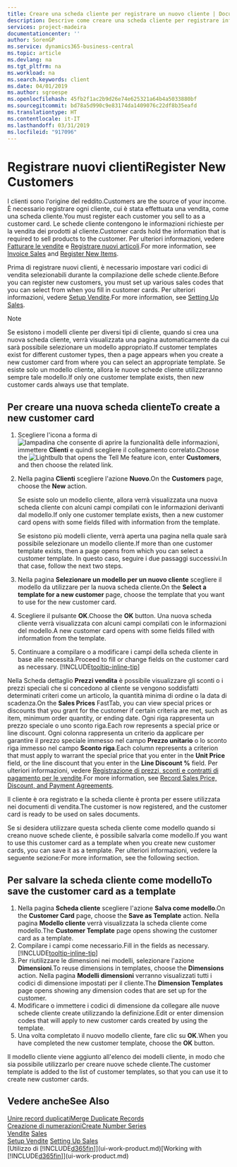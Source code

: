 ```yaml
---
title: Creare una scheda cliente per registrare un nuovo cliente | Documenti Microsoft
description: Descrive come creare una scheda cliente per registrare informazioni su ogni nuovo cliente a cui sono rivolte le vendite.
services: project-madeira
documentationcenter: ''
author: SorenGP
ms.service: dynamics365-business-central
ms.topic: article
ms.devlang: na
ms.tgt_pltfrm: na
ms.workload: na
ms.search.keywords: client
ms.date: 04/01/2019
ms.author: sgroespe
ms.openlocfilehash: 45fb2f1ac2b9d26e74e625321a64b4a5033880bf
ms.sourcegitcommit: bd78a5d990c9e83174da1409076c22df8b35eafd
ms.translationtype: HT
ms.contentlocale: it-IT
ms.lasthandoff: 03/31/2019
ms.locfileid: "917096"
---
```

# <a name="register-new-customers"></a><span data-ttu-id="ea042-103">Registrare nuovi clienti</span><span class="sxs-lookup"><span data-stu-id="ea042-103">Register New Customers</span></span>
<span data-ttu-id="ea042-104">I clienti sono l'origine del reddito.</span><span class="sxs-lookup"><span data-stu-id="ea042-104">Customers are the source of your income.</span></span> <span data-ttu-id="ea042-105">È necessario registrare ogni cliente, cui è stata effettuata una vendita, come una scheda cliente.</span><span class="sxs-lookup"><span data-stu-id="ea042-105">You must register each customer you sell to as a customer card.</span></span> <span data-ttu-id="ea042-106">Le schede cliente contengono le informazioni richieste per la vendita dei prodotti al cliente.</span><span class="sxs-lookup"><span data-stu-id="ea042-106">Customer cards hold the information that is required to sell products to the customer.</span></span> <span data-ttu-id="ea042-107">Per ulteriori informazioni, vedere [Fatturare le vendite](sales-how-invoice-sales.md) e [Registrare nuovi articoli](inventory-how-register-new-items.md).</span><span class="sxs-lookup"><span data-stu-id="ea042-107">For more information, see [Invoice Sales](sales-how-invoice-sales.md) and [Register New Items](inventory-how-register-new-items.md).</span></span>  

<span data-ttu-id="ea042-108">Prima di registrare nuovi clienti, è necessario impostare vari codici di vendita selezionabili durante la compilazione delle schede cliente.</span><span class="sxs-lookup"><span data-stu-id="ea042-108">Before you can register new customers, you must set up various sales codes that you can select from when you fill in customer cards.</span></span> <span data-ttu-id="ea042-109">Per ulteriori informazioni, vedere [Setup Vendite](sales-setup-sales.md).</span><span class="sxs-lookup"><span data-stu-id="ea042-109">For more information, see [Setting Up Sales](sales-setup-sales.md).</span></span>

> [!NOTE]  
>   <span data-ttu-id="ea042-110">Se esistono i modelli cliente per diversi tipi di cliente, quando si crea una nuova scheda cliente, verrà visualizzata una pagina automaticamente da cui sarà possibile selezionare un modello appropriato.</span><span class="sxs-lookup"><span data-stu-id="ea042-110">If customer templates exist for different customer types, then a page appears when you create a new customer card from where you can select an appropriate template.</span></span> <span data-ttu-id="ea042-111">Se esiste solo un modello cliente, allora le nuove schede cliente utilizzeranno sempre tale modello.</span><span class="sxs-lookup"><span data-stu-id="ea042-111">If only one customer template exists, then new customer cards always use that template.</span></span>

## <a name="to-create-a-new-customer-card"></a><span data-ttu-id="ea042-112">Per creare una nuova scheda cliente</span><span class="sxs-lookup"><span data-stu-id="ea042-112">To create a new customer card</span></span>
1. <span data-ttu-id="ea042-113">Scegliere l'icona a forma di ![lampadina che consente di aprire la funzionalità delle informazioni](media/ui-search/search_small.png "Informazioni sull'operazione che si desidera eseguire"), immettere **Clienti** e quindi scegliere il collegamento correlato.</span><span class="sxs-lookup"><span data-stu-id="ea042-113">Choose the ![Lightbulb that opens the Tell Me feature](media/ui-search/search_small.png "Tell me what you want to do") icon, enter **Customers**, and then choose the related link.</span></span>  
2. <span data-ttu-id="ea042-114">Nella pagina **Clienti** scegliere l'azione **Nuovo**.</span><span class="sxs-lookup"><span data-stu-id="ea042-114">On the **Customers** page, choose the **New** action.</span></span>

    <span data-ttu-id="ea042-115">Se esiste solo un modello cliente, allora verrà visualizzata una nuova scheda cliente con alcuni campi compilati con le informazioni derivanti dal modello.</span><span class="sxs-lookup"><span data-stu-id="ea042-115">If only one customer template exists, then a new customer card opens with some fields filled with information from the template.</span></span>

    <span data-ttu-id="ea042-116">Se esistono più modelli cliente, verrà aperta una pagina nella quale sarà possibile selezionare un modello cliente.</span><span class="sxs-lookup"><span data-stu-id="ea042-116">If more than one customer template exists, then a page opens from which you can select a customer template.</span></span> <span data-ttu-id="ea042-117">In questo caso, seguire i due passaggi successivi.</span><span class="sxs-lookup"><span data-stu-id="ea042-117">In that case, follow the next two steps.</span></span>
3. <span data-ttu-id="ea042-118">Nella pagina **Selezionare un modello per un nuovo cliente** scegliere il modello da utilizzare per la nuova scheda cliente.</span><span class="sxs-lookup"><span data-stu-id="ea042-118">On the **Select a template for a new customer** page, choose the template that you want to use for the new customer card.</span></span>
4. <span data-ttu-id="ea042-119">Scegliere il pulsante **OK**.</span><span class="sxs-lookup"><span data-stu-id="ea042-119">Choose the **OK** button.</span></span> <span data-ttu-id="ea042-120">Una nuova scheda cliente verrà visualizzata con alcuni campi compilati con le informazioni del modello.</span><span class="sxs-lookup"><span data-stu-id="ea042-120">A new customer card opens with some fields filled with information from the template.</span></span>  
5. <span data-ttu-id="ea042-121">Continuare a compilare o a modificare i campi della scheda cliente in base alle necessità.</span><span class="sxs-lookup"><span data-stu-id="ea042-121">Proceed to fill or change fields on the customer card as necessary.</span></span> [!INCLUDE[tooltip-inline-tip](includes/tooltip-inline-tip_md.md)]

<span data-ttu-id="ea042-122">Nella Scheda dettaglio **Prezzi vendita** è possibile visualizzare gli sconti o i prezzi speciali che si concedono al cliente se vengono soddisfatti determinati criteri come un articolo, la quantità minima di ordine o la data di scadenza.</span><span class="sxs-lookup"><span data-stu-id="ea042-122">On the **Sales Prices** FastTab, you can view special prices or discounts that you grant for the customer if certain criteria are met, such as item, minimum order quantity, or ending date.</span></span> <span data-ttu-id="ea042-123">Ogni riga rappresenta un prezzo speciale o uno sconto riga.</span><span class="sxs-lookup"><span data-stu-id="ea042-123">Each row represents a special price or line discount.</span></span> <span data-ttu-id="ea042-124">Ogni colonna rappresenta un criterio da applicare per garantire il prezzo speciale immesso nel campo **Prezzo unitario** o lo sconto riga immesso nel campo **Sconto riga**.</span><span class="sxs-lookup"><span data-stu-id="ea042-124">Each column represents a criterion that must apply to warrant the special price that you enter in the **Unit Price** field, or the line discount that you enter in the **Line Discount %** field.</span></span> <span data-ttu-id="ea042-125">Per ulteriori informazioni, vedere [Registrazione di prezzi, sconti e contratti di pagamento per le vendite](sales-how-record-sales-price-discount-payment-agreements.md).</span><span class="sxs-lookup"><span data-stu-id="ea042-125">For more information, see [Record Sales Price, Discount, and Payment Agreements](sales-how-record-sales-price-discount-payment-agreements.md).</span></span>

<span data-ttu-id="ea042-126">Il cliente è ora registrato e la scheda cliente è pronta per essere utilizzata nei documenti di vendita.</span><span class="sxs-lookup"><span data-stu-id="ea042-126">The customer is now registered, and the customer card is ready to be used on sales documents.</span></span>

<span data-ttu-id="ea042-127">Se si desidera utilizzare questa scheda cliente come modello quando si creano nuove schede cliente, è possibile salvarla come modello.</span><span class="sxs-lookup"><span data-stu-id="ea042-127">If you want to use this customer card as a template when you create new customer cards, you can save it as a template.</span></span> <span data-ttu-id="ea042-128">Per ulteriori informazioni, vedere la seguente sezione:</span><span class="sxs-lookup"><span data-stu-id="ea042-128">For more information, see the following section.</span></span>

## <a name="to-save-the-customer-card-as-a-template"></a><span data-ttu-id="ea042-129">Per salvare la scheda cliente come modello</span><span class="sxs-lookup"><span data-stu-id="ea042-129">To save the customer card as a template</span></span>
1. <span data-ttu-id="ea042-130">Nella pagina **Scheda cliente** scegliere l'azione **Salva come modello**.</span><span class="sxs-lookup"><span data-stu-id="ea042-130">On the **Customer Card** page, choose the **Save as Template** action.</span></span> <span data-ttu-id="ea042-131">Nella pagina **Modello cliente** verrà visualizzata la scheda cliente come modello.</span><span class="sxs-lookup"><span data-stu-id="ea042-131">The **Customer Template** page opens showing the customer card as a template.</span></span>
2. <span data-ttu-id="ea042-132">Compilare i campi come necessario.</span><span class="sxs-lookup"><span data-stu-id="ea042-132">Fill in the fields as necessary.</span></span> [!INCLUDE[tooltip-inline-tip](includes/tooltip-inline-tip_md.md)]
3. <span data-ttu-id="ea042-133">Per riutilizzare le dimensioni nei modelli, selezionare l'azione **Dimensioni**.</span><span class="sxs-lookup"><span data-stu-id="ea042-133">To reuse dimensions in templates, choose the **Dimensions** action.</span></span> <span data-ttu-id="ea042-134">Nella pagina **Modelli dimensioni** verranno visualizzati tutti i codici di dimensione impostati per il cliente.</span><span class="sxs-lookup"><span data-stu-id="ea042-134">The **Dimension Templates** page opens showing any dimension codes that are set up for the customer.</span></span>
4. <span data-ttu-id="ea042-135">Modificare o immettere i codici di dimensione da collegare alle nuove schede cliente create utilizzando la definizione.</span><span class="sxs-lookup"><span data-stu-id="ea042-135">Edit or enter dimension codes that will apply to new customer cards created by using the template.</span></span>  
5. <span data-ttu-id="ea042-136">Una volta completato il nuovo modello cliente, fare clic su **OK**.</span><span class="sxs-lookup"><span data-stu-id="ea042-136">When you have completed the new customer template, choose the **OK** button.</span></span>

<span data-ttu-id="ea042-137">Il modello cliente viene aggiunto all'elenco dei modelli cliente, in modo che sia possibile utilizzarlo per creare nuove schede cliente.</span><span class="sxs-lookup"><span data-stu-id="ea042-137">The customer template is added to the list of customer templates, so that you can use it to create new customer cards.</span></span>

## <a name="see-also"></a><span data-ttu-id="ea042-138">Vedere anche</span><span class="sxs-lookup"><span data-stu-id="ea042-138">See Also</span></span>
[<span data-ttu-id="ea042-139">Unire record duplicati</span><span class="sxs-lookup"><span data-stu-id="ea042-139">Merge Duplicate Records</span></span>](sales-how-merge-duplicate-records.md)  
[<span data-ttu-id="ea042-140">Creazione di numerazioni</span><span class="sxs-lookup"><span data-stu-id="ea042-140">Create Number Series</span></span>](ui-create-number-series.md)  
<span data-ttu-id="ea042-141">[Vendite](sales-manage-sales.md)  </span><span class="sxs-lookup"><span data-stu-id="ea042-141">[Sales](sales-manage-sales.md)  </span></span>  
<span data-ttu-id="ea042-142">[Setup Vendite](sales-setup-sales.md)  </span><span class="sxs-lookup"><span data-stu-id="ea042-142">[Setting Up Sales](sales-setup-sales.md)  </span></span>  
<span data-ttu-id="ea042-143">[Utilizzo di [!INCLUDE[d365fin](includes/d365fin_md.md)]](ui-work-product.md)</span><span class="sxs-lookup"><span data-stu-id="ea042-143">[Working with [!INCLUDE[d365fin](includes/d365fin_md.md)]](ui-work-product.md)</span></span>

